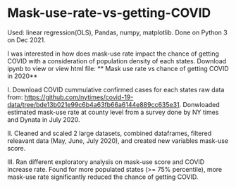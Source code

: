# Mask-use-rate-vs-getting-COVID
Used: linear regression(OLS), Pandas, numpy, matplotlib.
Done on Python 3 on Dec 2021.

I was interested in how does mask-use rate impact the chance of getting COVID with a consideration of population density of each states.
Download ipynb to view or view html file: ** Mask use rate vs chance of getting COVID in 2020**

I.
Download COVID cummulative confirmed cases for each states raw data from:  https://github.com/nytimes/covid-19-data/tree/bde13b021e99c6b4a63fb66a6144e889cc635e31.
Donwloaded estimated mask-use rate at county level from a survey done by NY times and Dynata in July 2020.

II.
Cleaned and scaled 2 large datasets, combined dataframes, filtered releavant data (May, June, July 2020), and created new variables mask-use score.

III.
Ran different exploratory analysis on mask-use score and COVID increase rate. Found for more populated states (>= 75% percentile), more mask-use rate significantly reduced the chance of getting COVID.


